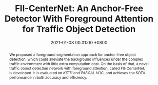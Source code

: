 ---
title:          "FII-CenterNet: An Anchor-Free Detector With Foreground Attention for Traffic Object Detection"
date:           2021-01-08 00:01:00 +0800
selected:       false
pub:            "IEEE Transactions on Vehicular Technology (T-VT)"
# pub_pre:        "Submitted to "
# pub_post:       'Under review.'
# pub_last:       ' <span class="badge badge-pill badge-publication badge-success">Spotlight</span>'
pub_date:       "2021"
abstract: >-
  We proposed a foreground segmentation approach for anchor-free object detection, which could alleviate the background influences under the complex traffic environment with little extra computation cost. On the basis of that, a novel traffic object detection network with foreground attention, called FII-CenterNet, is developed. It is evaluated on <em>KITTI</em> and <em>PASCAL VOC</em>, and achieves the SOTA performance in both accuracy and efficiency.
cover:          /assets/images/covers_researches/FII-CenterNet.png
authors:
  - Siqi Fan
  - Fenghua Zhu
  - Shichao Chen
  - Hui Zhang
  - Bin Tian
  - Yisheng Lv
  - Fei-Yue Wang
links:
  Paper: https://ieeexplore.ieee.org/document/9316984
  Code: https://github.com/leofansq/FII-CenterNet
---